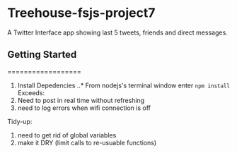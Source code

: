# Treehouse-fsjs-project7
A Twitter Interface app showing last 5 tweets, friends and direct messages. 
## Getting Started
==================
1. Install Depedencies
  ..* From nodejs's terminal window enter `npm install`
Exceeds:
1. Need to post in real time without refreshing
2. need to log errors when wifi connection is off

Tidy-up:
1. need to get rid of global variables
2. make it DRY (limit calls to re-usuable functions)
